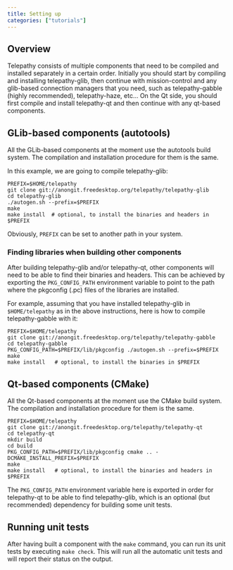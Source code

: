 ```yaml
---
title: Setting up
categories: ["tutorials"]
---
```


## Overview

Telepathy consists of multiple components that need to be compiled and installed separately in a certain order. Initially you should start by compiling and installing telepathy-glib, then continue with mission-control and any glib-based connection managers that you need, such as telepathy-gabble (highly recommended), telepathy-haze, etc... On the Qt side, you should first compile and install telepathy-qt and then continue with any qt-based components.

## GLib-based components (autotools)

All the GLib-based components at the moment use the autotools build system. The compilation and installation procedure for them is the same.

In this example, we are going to compile telepathy-glib:

```
PREFIX=$HOME/telepathy
git clone git://anongit.freedesktop.org/telepathy/telepathy-glib
cd telepathy-glib
./autogen.sh --prefix=$PREFIX
make
make install  # optional, to install the binaries and headers in $PREFIX
```

Obviously, `PREFIX` can be set to another path in your system.

### Finding libraries when building other components

After building telepathy-glib and/or telepathy-qt, other components will need to be able to find their binaries and headers. This can be achieved by exporting the `PKG_CONFIG_PATH` environment variable to point to the path where the pkgconfig (.pc) files of the libraries are installed.

For example, assuming that you have installed telepathy-glib in `$HOME/telepathy` as in the above instructions, here is how to compile telepathy-gabble with it:

```
PREFIX=$HOME/telepathy
git clone git://anongit.freedesktop.org/telepathy/telepathy-gabble
cd telepathy-gabble
PKG_CONFIG_PATH=$PREFIX/lib/pkgconfig ./autogen.sh --prefix=$PREFIX
make
make install   # optional, to install the binaries in $PREFIX
```

## Qt-based components (CMake)

All the Qt-based components at the moment use the CMake build system. The compilation and installation procedure for them is the same.

```
PREFIX=$HOME/telepathy
git clone git://anongit.freedesktop.org/telepathy/telepathy-qt
cd telepathy-qt
mkdir build
cd build
PKG_CONFIG_PATH=$PREFIX/lib/pkgconfig cmake .. -DCMAKE_INSTALL_PREFIX=$PREFIX
make
make install   # optional, to install the binaries and headers in $PREFIX
```

The `PKG_CONFIG_PATH` environment variable here is exported in order for telepathy-qt to be able to find telepathy-glib, which is an optional (but recommended) dependency for building some unit tests.

## Running unit tests

After having built a component with the `make` command, you can run its unit tests by executing `make check`. This will run all the automatic unit tests and will report their status on the output.
